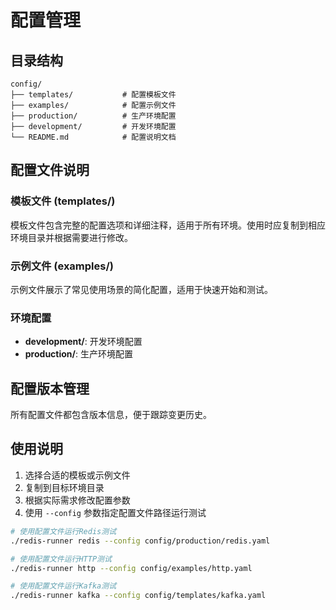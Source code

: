 # 配置管理

## 目录结构

```
config/
├── templates/           # 配置模板文件
├── examples/            # 配置示例文件
├── production/          # 生产环境配置
├── development/         # 开发环境配置
└── README.md            # 配置说明文档
```

## 配置文件说明

### 模板文件 (templates/)

模板文件包含完整的配置选项和详细注释，适用于所有环境。使用时应复制到相应环境目录并根据需要进行修改。

### 示例文件 (examples/)

示例文件展示了常见使用场景的简化配置，适用于快速开始和测试。

### 环境配置

- **development/**: 开发环境配置
- **production/**: 生产环境配置

## 配置版本管理

所有配置文件都包含版本信息，便于跟踪变更历史。

## 使用说明

1. 选择合适的模板或示例文件
2. 复制到目标环境目录
3. 根据实际需求修改配置参数
4. 使用 `--config` 参数指定配置文件路径运行测试

```bash
# 使用配置文件运行Redis测试
./redis-runner redis --config config/production/redis.yaml

# 使用配置文件运行HTTP测试
./redis-runner http --config config/examples/http.yaml

# 使用配置文件运行Kafka测试
./redis-runner kafka --config config/templates/kafka.yaml
```